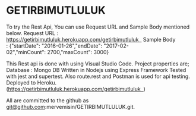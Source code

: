 # GETIRBIMUTLULUK

To try the Rest Api, You can use Request URL and Sample Body mentioned below.
Request URL : https://getirbimutluluk.herokuapp.com/getirbimutluluk  
Sample Body : {"startDate": "2016-01-26","endDate": "2017-02-02","minCount": 2700,"maxCount": 3000}

This Rest api is done with using Visual Studio Code. Project properties are;
Database : Mongo DB
Written in Nodejs using Express Framework
Tested with jest and supertest. Also route.rest and Postman is used for api testing.
Deployed to Heroku. (https://getirbimutluluk.herokuapp.com/getirbimutluluk  )

All are committed to the github as git@github.com:mervemisin/GETIRBIMUTLULUK.git.

